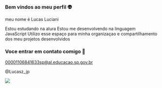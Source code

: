 ### Bem vindos ao meu perfil 👽

meu nome é Lucas Luciani

Estou estudando na alura
Estou me desenvolvendo na linguagem JavaScript
Utilizo esse espaço para minha organizaçao e compartilhamento dos meu projetos desenvolvidos

### Voce entrar em contato comigo 📧

00001106841633sp@al.educacao.sp.gov.br

@Lucasz_jp

![](https://media1.tenor.com/m/dDx7QKbU1VsAAAAd/ai.gif)


